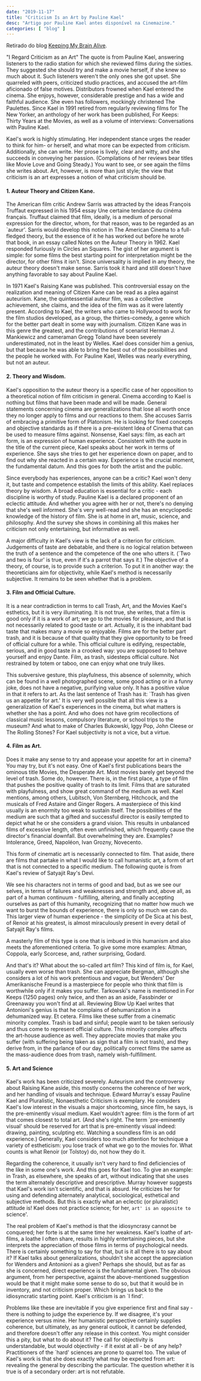 ```yaml
---
date: "2019-11-17"
title: "Criticism Is an Art by Pauline Kael"
desc: "Artigo por Pauline Kael antes disponível na Cinemazine."
categories: [ "blog" ]
---
```

Retirado do blog [Keeping My Brain Alive](http://keepingmybrainalive.blogspot.com/2006/09/criticism-as-art.html).

"I Regard Criticism as an Art"
The quote is from Pauline Kael, answering listeners to the radio station for which she reviewed films during the sixties. They suggested she should try and make a movie herself, if she knew so much about it. Such listeners weren't the only ones she got upset. She quarreled with peers, criticized studio practices, and accused the art-film aficionado of false motives. Distributors frowned when Kael entered the cinema. She enjoys, however, considerable prestige and has a wide and faithful audience. She even has followers, mockingly christened The Paulettes. Since Kael in 1991 retired from regularly reviewing films for The New Yorker, an anthology of her work has been published, For Keeps: Thirty Years at the Movies, as well as a volume of interviews: Conversations with Pauline Kael.

Kael's work is highly stimulating. Her independent stance urges the reader to think for him- or herself, and what more can be expected from criticism. Additionally, she can write. Her prose is lively, clear and witty, and she succeeds in conveying her passion. (Compilations of her reviews bear titles like Movie Love and Going Steady.) You want to see, or see again the films she writes about. Art, however, is more than just style; the view that criticism is an art expresses a notion of what criticism should be.

#### 1. Auteur Theory and Citizen Kane.

The American film critic Andrew Sarris was attracted by the ideas François Truffaut expressed in his 1954 essay Une certaine tendance du cinéma français. Truffaut claimed that film, ideally, is a medium of personal expression for the director, whom, for that reason, was to be regarded as an `auteur'. Sarris would develop this notion in The American Cinema to a full-fledged theory, but the essence of it he has worked out before he wrote that book, in an essay called Notes on the Auteur Theory in 1962. Kael responded furiously in Circles an Squares. The gist of her argument is simple: for some films the best starting point for interpretation might be the director, for other films it isn't. Since universality is implied in any theory, the auteur theory doesn't make sense. Sarris took it hard and still doesn't have anything favorable to say about Pauline Kael.

In 1971 Kael's Raising Kane was published. This controversial essay on the realization and meaning of Citizen Kane can be read as a plea against auteurism. Kane, the quintessential auteur film, was a collective achievement, she claims, and the idea of the film was as it were latently present. According to Kael, the writers who came to Hollywood to work for the film studios developed, as a group, the thirties-comedy, a genre which for the better part dealt in some way with journalism. Citizen Kane was in this genre the greatest, and the contributions of scenarist Herman J. Mankiewicz and cameraman Gregg Toland have been severely underestimated, not in the least by Welles. Kael does consider him a genius, but that because he was able to bring the best out of the possibilities and the people he worked with. For Pauline Kael, Welles was nearly everything, but not an auteur.

#### 2. Theory and Wisdom.

Kael's opposition to the auteur theory is a specific case of her opposition to a theoretical notion of film criticism in general. Cinema according to Kael is nothing but films that have been made and will be made. General statements concerning cinema are generalizations that lose all worth once they no longer apply to films and our reactions to them. She accuses Sarris of embracing a primitive form of Platonism. He is looking for fixed concepts and objective standards as if there is a pre-existent Idea of Cinema that can be used to measure films against. Nonsense, Kael says: film, as each art form, is an expression of human experience. Consistent with the quote in the title of the current piece, Kael speaks about her work in terms of experience. She says she tries to get her experience down on paper, and to find out why she reacted in a certain way. Experience is the crucial moment, the fundamental datum. And this goes for both the artist and the public.

Since everybody has experiences, anyone can be a critic? Kael won't deny it, but taste and competence establish the limits of this ability. Kael replaces theory by wisdom. A broad education is essential for a critic - each discipline is worthy of study. Pauline Kael is a declared proponent of an eclectic attitude. And whether you agree with her or not, there's no denying that she's well informed. She's very well-read and she has an encyclopedic knowledge of the history of film. She is at home in art, music, science, and philosophy. And the survey she shows in combining all this makes her criticism not only entertaining, but informative as well.

A major difficulty in Kael's view is the lack of a criterion for criticism. Judgements of taste are debatable, and there is no logical relation between the truth of a sentence and the competence of the one who utters it. (`Two and two is four' is true, even if it's a parrot that says it.) The objective of a theory, of course, is to provide such a criterion. To put it in another way: the theoreticians aim for objectivity, while Kael's method is necessarily subjective. It remains to be seen whether that is a problem.

#### 3. Film and Official Culture.

It is a near contradiction in terms to call Trash, Art, and the Movies Kael's esthetics, but it is very illuminating. It is not true, she writes, that a film is good only if it is a work of art; we go to the movies for pleasure, and that is not necessarily related to good taste or art. Actually, it is the inhabitant bad taste that makes many a movie so enjoyable. Films are for the better part trash, and it is because of that quality that they give opportunity to be freed of official culture for a while. This official culture is edifying, respectable, serious, and in good taste in a crooked way: you are supposed to behave yourself and enjoy Dante. Film, as trash, sidesteps official culture. Not restrained by totem or taboo, one can enjoy what one truly likes.

This subversive gesture, this playfulness, this absence of solemnity, which can be found in a well photographed scene, some good acting or in a funny joke, does not have a negative, purifying value only. It has a positive value in that it refers to art. As the last sentence of Trash has it: `Trash has given us an appetite for art.' It is very well possible that all this view is a generalization of Kael's experiences in the cinema, but what matters is whether she has a point. And who does not have grim recollections of classical music lessons, compulsory literature, or school trips to the museum? And what to make of Charles Bukowski, Iggy Pop, John Cleese or The Rolling Stones? For Kael subjectivity is not a vice, but a virtue.

#### 4. Film as Art.

Does it make any sense to try and appease your appetite for art in cinema? You may try, but it's not easy. One of Kael's first publications bears the ominous title Movies, the Desperate Art. Most movies barely get beyond the level of trash. Some do, however. There is, in the first place, a type of film that pushes the positive quality of trash to its limit. Films that are saturated with playfulness, and show great command of the medium as well. Kael mentions, among others, Lubitsch, Von Sternberg, Hitchcock, and the musicals of Fred Astaire and Ginger Rogers. A masterpiece of this kind usually is an enormity too weak to sustain itself. The possibilities of the medium are such that a gifted and successful director is easily tempted to depict what he or she considers a grand vision. This results in unbalanced films of excessive length, often even unfinished, which frequently cause the director's financial downfall. But overwhelming they are. Examples? Intolerance, Greed, Napoléon, Ivan Grozny, Novecento.

This form of cinematic art is necessarily connected to film. That aside, there are films that partake in what I would like to call humanistic art, a form of art that is not connected to a specific medium. The following quote is from Kael's review of Satyajit Ray's Devi.

We see his characters not in terms of good and bad, but as we see our selves, in terms of failures and weaknesses and strength and, above all, as part of a human continuum - fulfilling, altering, and finally accepting ourselves as part of this humanity, recognizing that no matter how much we want to burst the bounds of experience, there is only so much we can do. This larger view of human experience - the simplicity of De Sica at his best, of Renoir at his greatest, is almost miraculously present in every detail of Satyajit Ray's films.

A masterly film of this type is one that is imbued in this humanism and also meets the aforementioned criteria. To give some more examples: Altman, Coppola, early Scorcese, and, rather surprising, Godard.

And that's it? What about the so-called art film? This kind of film is, for Kael, usually even worse than trash. She can appreciate Bergman, although she considers a lot of his work pretentious and vague, but Wenders' Der Amerikanische Freund is a masterpiece for people who think that film is worthwhile only if it makes you suffer. Tarkowski's name is mentioned in For Keeps (1250 pages) only twice, and then as an aside, Fassbinder or Greenaway you won't find at all. Reviewing Blow Up Kael writes that Antonioni's genius is that he complains of dehumanization in a dehumanized way. Et cetera. Films like these suffer from a cinematic minority complex. Trash is bad and sinful; people want to be taken seriously and thus come to represent official culture. This minority complex affects the art-house audience as well. They appreciate movies that make you suffer (with suffering being taken as sign that a film is not trash), and they derive from, in the parlance of our day, politically correct films the same as the mass-audience does from trash, namely wish-fulfillment.

#### 5. Art and Science

Kael's work has been criticized severely. Auteurism and the controversy about Raising Kane aside, this mostly concerns the coherence of her work, and her handling of visuals and technique. Edward Murray's essay Pauline Kael and Pluralistic, Nonaesthetic Criticism is exemplary. He considers Kael's low interest in the visuals a major shortcoming, since film, he says, is the pre-eminently visual medium. Kael wouldn't agree: film is the form of art that comes closest to total art. (And she's right. The term `pre-eminently visual' should be reserved for art that is pre-eminently visual indeed: drawing, painting, sculpting etc. Watching a soundless film is an odd experience.) Generally, Kael considers too much attention for technique a variety of estheticism: you lose track of what we go to the movies for. What counts is what Renoir (or Tolstoy) do, not how they do it.

Regarding the coherence, it usually isn't very hard to find deficiencies of the like in some one's work. And this goes for Kael too. To give an example: in Trash, as elsewhere, she speaks of art, without indicating that she uses the term alternately descriptive and prescriptive. Murray however suggests that Kael's work isn't scientific, and that is absurd. He criticizes her for using and defending alternately analytical, sociological, esthetical and subjective methods. But this is exactly what an eclectic (or pluralistic) attitude is! Kael does not practice science; for her, `art' is an opposite to `science'.

The real problem of Kael's method is that the idiosyncrasy cannot be conquered; her forte is at the same time her weakness. Kael's loathe of art-films, a loathe I often share, results in highly entertaining pieces, but she interprets the appreciation of those films in terms of psychological needs. There is certainly something to say for that, but is it all there is to say about it? If Kael talks about generalizations, shouldn't she accept the appreciation for Wenders and Antonioni as a given? Perhaps she should, but as far as she is concerned, direct experience is the fundamental given. The obvious argument, from her perspective, against the above-mentioned suggestion would be that it might make some sense to do so, but that it would be in inventory, and not criticism proper. Which brings us back to the idiosyncratic starting point. Kael's criticism is an `I find'.

Problems like these are inevitable if you give experience first and final say - there is nothing to judge the experience by. If we disagree, it's your experience versus mine. Her humanistic perspective certainly supplies coherence, but ultimately, as any general outlook, it cannot be defended, and therefore doesn't offer any release in this context. You might consider this a pity, but what to do about it? The call for objectivity is understandable, but would objectivity - if it exist at all - be of any help? Practitioners of the `hard' sciences are prone to quarrel too. The value of Kael's work is that she does exactly what may be expected from art: revealing the general by describing the particular. The question whether it is true is of a secondary order: art is not refutable.
